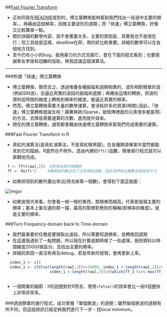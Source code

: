 ##[Fast Fourier Transform](https://en.wikipedia.org/wiki/Fast_Fourier_transform)
 - 正如同我在[README](https://github.com/chenhsishen/Pulse-Wave-Analysis/blob/master/README.md)提到的，傅立葉轉換能夠幫助我們找出一段波中主要的頻率，，再藉由這個頻率，回推主要波形的週期；而「快速」傅立葉轉換，好像又比較厲害一點。
 - 關於詳細的數學內容，我不會著墨太多，主要的原因是，其實我也不是很在行；但工具就是這樣，deadline在即，用的好比較重要。詳細的數學可以在各個地方找到。
 - 至今仍有小小的bug，我用暴力的方式克服它，會在下面的程式看到；也要感謝摯友李唐和冠麟的協助，帶我認識這個演算法。

---

###所謂「快速」傅立葉轉換
 - 傅立葉轉換，簡而言之，透過堆疊各種振幅和週期相異的、波形相對簡單的波(例如SIN波)，去逼近真實的波段的振幅和週期；再藉由這樣的轉換，把波的資料從時間的維度上轉換到頻率的維度，能逼近真實的頻率。
 - 然而，傅立葉轉換需要大量的數學運算，會消耗許多的資源(時間);因此，「快速」傅立葉轉換就誕生啦！藉著稀疏(Sparse，就矩陣裡面的元素很多都是零)的方法，去降低需要運算的次數，進而提升效率。
 - 現在的傅立葉轉換，通常都會藉由快速傅立葉轉換來幫我們完成需要的運算。
 
###Fast Fourier Transform in R
 - 真紅的演算法(是真紅演算法，不是真紅眼黑龍)，在各種開源專案中當然都能見到它的蹤跡。R當然也不例外，透過內建的```fft()```函數，簡單兩行程式就可以直觀地完成。
  
```R
 f <- fft(raw[,2])  #對原始資料做轉換
 ff <- Re(f)^2     #轉換後的數包含了正負號和虛數，因此我們取出實數並將其做平方
```
  
 - 如果把得到的數列畫出來(記得去掉第一個數)，會得到下面這張圖：
 
 ![Imgur](http://i.imgur.com/uO23FJi.png)
 
 - 如果放很大來看，你會看一根一根的東西，那根東西越高，代表那是越主要的頻率；基本上看左邊的那一撮，最高的那根對應到的橫軸(即頻率的維度)，就是主要的頻率。

###Turn Frequency-domain back to Time-domain
 - 我們最重要的任務是要擷取出波段，所以需要知道頻率，並轉換回週期
 - 在這邊我遇到了一點問題，所以我在計算週期時做了一些處理，我把資料以時間維度20000做區分，去找出主要的頻率。
 - 詳細的原因一直沒有再去debug，若是有新的發現，會再更新上來。

```R
  index_1 <- c()
  index_1 <- ifelse(length(raw[,2])<=20000, index_1 <-length(raw[,2])/c(which(ff_1 %in% max(ff_1[2:50]))+1),
                    index_1 <-length(raw[,2])/c(which(ff_1 %in% max(ff_1[2:100]))+1))     
                    
```
 - 一個簡單的細節：if的迴圈對於R而言，使用```ifelse()```的效率會比一般if迴圈快上非常非常多。

###透過簡單的幾行程式，成功掌握「單個脈波」的週期；雖然每個脈波的週期有所不同，但這個資訊已經足夠我們進行下一步 - 找local minimum。
